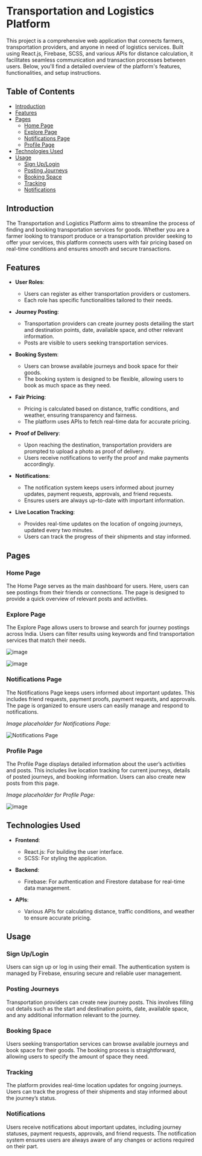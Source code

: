 # Transportation and Logistics Platform

This project is a comprehensive web application that connects farmers, transportation providers, and anyone in need of logistics services. Built using React.js, Firebase, SCSS, and various APIs for distance calculation, it facilitates seamless communication and transaction processes between users. Below, you'll find a detailed overview of the platform's features, functionalities, and setup instructions.

## Table of Contents
- [Introduction](#introduction)
- [Features](#features)
- [Pages](#pages)
  - [Home Page](#home-page)
  - [Explore Page](#explore-page)
  - [Notifications Page](#notifications-page)
  - [Profile Page](#profile-page)
- [Technologies Used](#technologies-used)
- [Usage](#usage)
  - [Sign Up/Login](#sign-up-login)
  - [Posting Journeys](#posting-journeys)
  - [Booking Space](#booking-space)
  - [Tracking](#tracking)
  - [Notifications](#notifications)

## Introduction

The Transportation and Logistics Platform aims to streamline the process of finding and booking transportation services for goods. Whether you are a farmer looking to transport produce or a transportation provider seeking to offer your services, this platform connects users with fair pricing based on real-time conditions and ensures smooth and secure transactions.

## Features

- **User Roles**: 
  - Users can register as either transportation providers or customers.
  - Each role has specific functionalities tailored to their needs.

- **Journey Posting**:
  - Transportation providers can create journey posts detailing the start and destination points, date, available space, and other relevant information.
  - Posts are visible to users seeking transportation services.

- **Booking System**:
  - Users can browse available journeys and book space for their goods.
  - The booking system is designed to be flexible, allowing users to book as much space as they need.

- **Fair Pricing**:
  - Pricing is calculated based on distance, traffic conditions, and weather, ensuring transparency and fairness.
  - The platform uses APIs to fetch real-time data for accurate pricing.

- **Proof of Delivery**:
  - Upon reaching the destination, transportation providers are prompted to upload a photo as proof of delivery.
  - Users receive notifications to verify the proof and make payments accordingly.

- **Notifications**:
  - The notification system keeps users informed about journey updates, payment requests, approvals, and friend requests.
  - Ensures users are always up-to-date with important information.

- **Live Location Tracking**:
  - Provides real-time updates on the location of ongoing journeys, updated every two minutes.
  - Users can track the progress of their shipments and stay informed.

## Pages

### Home Page

The Home Page serves as the main dashboard for users. Here, users can see postings from their friends or connections. The page is designed to provide a quick overview of relevant posts and activities.


### Explore Page

The Explore Page allows users to browse and search for journey postings across India. Users can filter results using keywords and find transportation services that match their needs.

![image](https://github.com/user-attachments/assets/2207ef3b-a33d-48bb-8bd9-a8eed610f033)

![image](https://github.com/user-attachments/assets/57ea0aec-0560-49e3-800e-54dd0f7d2d44)


### Notifications Page

The Notifications Page keeps users informed about important updates. This includes friend requests, payment proofs, payment requests, and approvals. The page is organized to ensure users can easily manage and respond to notifications.

_Image placeholder for Notifications Page:_

![Notifications Page](path_to_notifications_page_image)

### Profile Page

The Profile Page displays detailed information about the user’s activities and posts. This includes live location tracking for current journeys, details of posted journeys, and booking information. Users can also create new posts from this page.

_Image placeholder for Profile Page:_

![image](https://github.com/user-attachments/assets/1645e365-7c29-4619-b10a-2512cc10bb88)

## Technologies Used

- **Frontend**: 
  - React.js: For building the user interface.
  - SCSS: For styling the application.

- **Backend**:
  - Firebase: For authentication and Firestore database for real-time data management.

- **APIs**:
  - Various APIs for calculating distance, traffic conditions, and weather to ensure accurate pricing.

## Usage

### Sign Up/Login

Users can sign up or log in using their email. The authentication system is managed by Firebase, ensuring secure and reliable user management.

### Posting Journeys

Transportation providers can create new journey posts. This involves filling out details such as the start and destination points, date, available space, and any additional information relevant to the journey.

### Booking Space

Users seeking transportation services can browse available journeys and book space for their goods. The booking process is straightforward, allowing users to specify the amount of space they need.

### Tracking

The platform provides real-time location updates for ongoing journeys. Users can track the progress of their shipments and stay informed about the journey’s status.

### Notifications

Users receive notifications about important updates, including journey statuses, payment requests, approvals, and friend requests. The notification system ensures users are always aware of any changes or actions required on their part.
